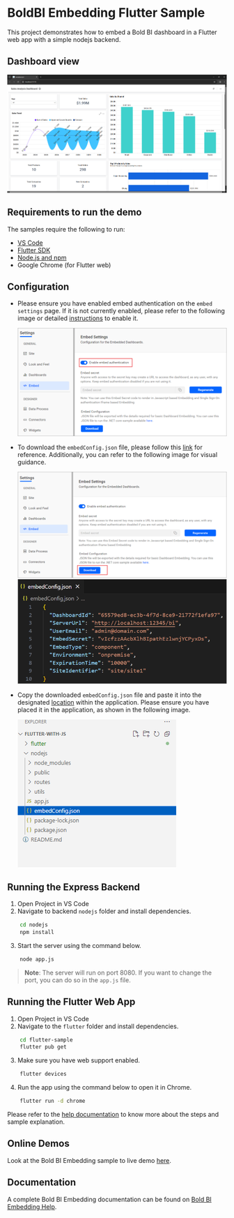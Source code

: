 # BoldBI Embedding Flutter Sample

This project demonstrates how to embed a Bold BI dashboard in a Flutter web app with a simple nodejs backend.

## Dashboard view

![Dashboard View](/images/image.png)

## Requirements to run the demo

The samples require the following to run:

- [VS Code](https://code.visualstudio.com/)
- [Flutter SDK](https://docs.flutter.dev/get-started/install)
- [Node.js and npm](https://nodejs.org/)
- Google Chrome (for Flutter web)

## Configuration

* Please ensure you have enabled embed authentication on the `embed settings` page. If it is not currently enabled, please refer to the following image or detailed [instructions](https://help.boldbi.com/site-administration/embed-settings/#get-embed-secret-code?utm_source=github&utm_medium=backlinks) to enable it.

    ![Embed Settings](/images/enable-embedsecretkey.png)

* To download the `embedConfig.json` file, please follow this [link](https://help.boldbi.com/site-administration/embed-settings/#get-embed-configuration-file?utm_source=github&utm_medium=backlinks) for reference. Additionally, you can refer to the following image for visual guidance.

     ![Embed Settings Download](/images/download-embedsecretkey.png)
     ![EmbedConfig Properties](/images/embedconfig-file.png)

* Copy the downloaded `embedConfig.json` file and paste it into the designated [location](https://github.com/boldbi/aspnet-core-sample/tree/master/BoldBI.Embed.Sample) within the application. Please ensure you have placed it in the application, as shown in the following image.

    ![EmbedConfig image](/images/embedconfig-location.png)


## Running the Express Backend

1. Open Project in VS Code
2. Navigate to backend `nodejs` folder and install dependencies.
```bash
    cd nodejs
    npm install
```
3. Start the server using the command below.
```bash
    node app.js
```
> **Note**: The server will run on port 8080. If you want to change the port, you can do so in the `app.js` file.


## Running the Flutter Web App

1. Open Project in VS Code
2. Navigate to the `flutter` folder and install dependencies.
```bash
    cd flutter-sample
    flutter pub get
```
3. Make sure you have web support enabled.
```bash
    flutter devices
```
4. Run the app using the command below to open it in Chrome.
```bash
    flutter run -d chrome
```

Please refer to the [help documentation](https://help.boldbi.com/embedding-options/embedding-sdk/samples/flutter-with-javascript/) to know more about the steps and sample explanation.

## Online Demos

Look at the Bold BI Embedding sample to live demo [here](https://samples.boldbi.com/embed?utm_source=github&utm_medium=backlinks).

## Documentation

A complete Bold BI Embedding documentation can be found on [Bold BI Embedding Help](https://help.boldbi.com/embedded-bi/javascript-based/?utm_source=github&utm_medium=backlinks).
